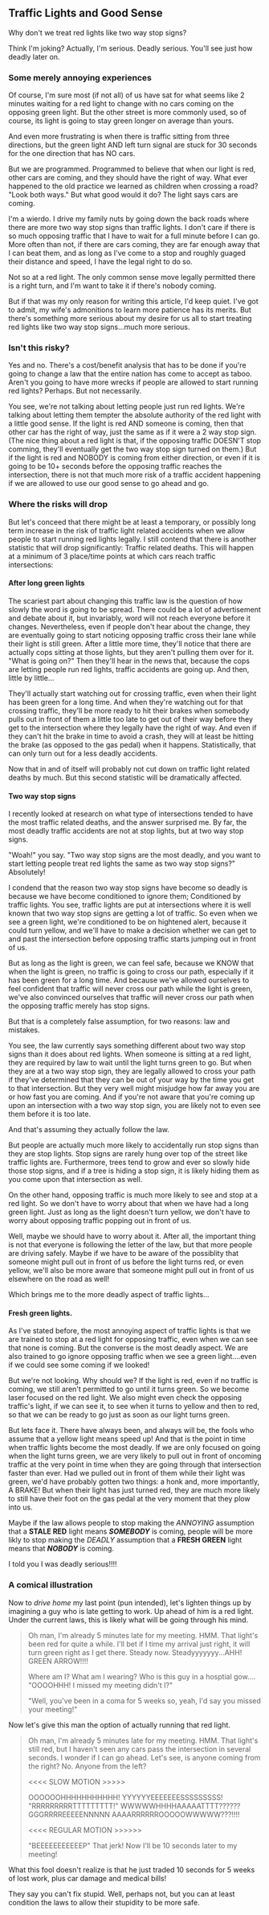 ## Traffic Lights and Good Sense

Why don't we treat red lights like two way stop signs?

Think I'm joking?  Actually, I'm serious.  Deadly serious.  You'll see just how deadly later on.

### Some merely annoying experiences
Of course, I'm sure most (if not all) of us have sat for what seems like 2 minutes waiting for a red light to change with no cars coming on the opposing green light.  But the other street is more commonly used, so of course, its light is going to stay green longer on average than yours.

And even more frustrating is when there is traffic sitting from three directions, but the green light AND left turn signal are stuck for 30 seconds for the one direction that has NO cars.

But we are programmed.  Programmed to believe that when our light is red, other cars are coming, and they should have the right of way.  What ever happened to the old practice we learned as children when crossing a road?  "Look both ways."  But what good would it do?  The light says cars are coming.

I'm a wierdo.  I drive my family nuts by going down the back roads where there are more two way stop signs than traffic lights.  I don't care if there is so much opposing traffic that I have to wait for a full minute before I can go.  More often than not, if there are cars coming, they are far enough away that I can beat them, and as long as I've come to a stop and roughly guaged their distance and speed, I have the legal right to do so.

Not so at a red light.  The only common sense move legally permitted there is a right turn, and I'm want to take it if there's nobody coming.

But if that was my only reason for writing this article, I'd keep quiet.  I've got to admit, my wife's admonitions to learn more patience has its merits.  But there's something more serious about my desire for us all to start treating red lights like two way stop signs...much more serious.

### Isn't this risky?
Yes and no.  There's a cost/benefit analysis that has to be done if you're going to change a law that the entire nation has come to accept as taboo.  Aren't you going to have more wrecks if people are allowed to start running red lights?  Perhaps.  But not necessarily.

You see, we're not talking about letting people just run red lights.  We're talking about letting them tempter the absolute authority of the red light with a little good sense.  If the light is red AND someone is coming, then that other car has the right of way, just the same as if it were a 2 way stop sign.  (The nice thing about a red light is that, if the opposing traffic DOESN'T stop comming, they'll eventually get the two way stop sign turned on them.)  But if the light is red and NOBODY is coming from either direction, or even if it is going to be 10+ seconds before the opposing traffic reaches the intersection, there is not that much more risk of a traffic accident happening if we are allowed to use our good sense to go ahead and go.

### Where the risks will drop
But let's conceed that there might be at least a temporary, or possibly long term increase in the risk of traffic light related accidents when we allow people to start running red lights legally.  I still contend that there is another statistic that will drop significantly: Traffic related deaths.  This will happen at a minimum of 3 place/time points at which cars reach traffic intersections:

#### After long green lights
The scariest part about changing this traffic law is the question of how slowly the word is going to be spread.  There could be a lot of advertisement and debate about it, but invariably, word will not reach everyone before it changes.  Nevertheless, even if people don't hear about the change, they are eventually going to start noticing opposing traffic cross their lane while their light is still green.  After a little more time, they'll notice that there are actually cops sitting at those lights, but they aren't pulling them over for it.  "What is going on?"  Then they'll hear in the news that, because the cops are letting people run red lights, traffic accidents are going up.  And then, little by little...

They'll actually start watching out for crossing traffic, even when their light has been green for a long time.  And when they're watching out for that crossing traffic, they'll be more ready to hit their brakes when somebody pulls out in front of them a little too late to get out of their way before they get to the intersection where they legally have the right of way.  And even if they can't hit the brake in time to avoid a crash, they will at least be hitting the brake (as opposed to the gas pedal) when it happens.  Statistically, that can only turn out for a less deadly accidents.

Now that in and of itself will probably not cut down on traffic light related deaths by much.  But this second statistic will be dramatically affected.

#### Two way stop signs
I recently looked at research on what type of intersections tended to have the most traffic related deaths, and the answer surprised me.  By far, the most deadly traffic accidents are not at stop lights, but at two way stop signs.

"Woah!" you say.  "Two way stop signs are the most deadly, and you want to start letting people treat red lights the same as two way stop signs?"  Absolutely!

I condend that the reason two way stop signs have become so deadly is because we have become conditioned to ignore them; Conditioned by traffic lights.  You see, traffic lights are put at intersections where it is well known that two way stop signs are getting a lot of traffic.  So even when we see a green light, we're conditioned to be on hightened alert, because it could turn yellow, and we'll have to make a decision whether we can get to and past the intersection before opposing traffic starts jumping out in front of us.

But as long as the light is green, we can feel safe, because we KNOW that when the light is green, no traffic is going to cross our path, especially if it has been green for a long time.  And because we've allowed ourselves to feel confident that traffic will never cross our path while the light is green, we've also convinced ourselves that traffic will never cross our path when the opposing traffic merely has stop signs.

But that is a completely false assumption, for two reasons: law and mistakes.

You see, the law currently says something different about two way stop signs than it does about red lights.  When someone is sitting at a red light, they are required by law to wait until the light turns green to go.  But when they are at a two way stop sign, they are legally allowed to cross your path if they've determined that they can be out of your way by the time you get to that intersection.  But they very well might misjudge how far away you are or how fast you are coming.  And if you're not aware that you're coming up upon an intersection with a two way stop sign, you are likely not to even see them before it is too late.

And that's assuming they actually follow the law.

But people are actually much more likely to accidentally run stop signs than they are stop lights.  Stop signs are rarely hung over top of the street like traffic lights are.  Furthermore, trees tend to grow and ever so slowly hide those stop signs, and if a tree is hiding a stop sign, it is likely hiding them as you come upon that intersection as well.

On the other hand, opposing traffic is much more likely to see and stop at a red light.  So we don't have to worry about that when we have had a long green light.  Just as long as the light doesn't turn yellow, we don't have to worry about opposing traffic popping out in front of us.

Well, maybe we should have to worry about it.  After all, the important thing is not that everyone is following the letter of the law, but that more people are driving safely.  Maybe if we have to be aware of the possiblity that someone might pull out in front of us before the light turns red, or even yellow, we'll also be more aware that someone might pull out in front of us elsewhere on the road as well!

Which brings me to the more deadly aspect of traffic lights...

#### Fresh green lights.
As I've stated before, the most annoying aspect of traffic lights is that we are trained to stop at a red light for opposing traffic, even when we can see that none is coming.  But the converse is the most deadly aspect.  We are also trained to go ignore opposing traffic when we see a green light....even if we could see some coming if we looked!

But we're not looking.  Why should we?  If the light is red, even if no traffic is coming, we still aren't permitted to go until it turns green.  So we become laser focused on the red light.  We also might even check the opposing traffic's light, if we can see it, to see when it turns to yellow and then to red, so that we can be ready to go just as soon as our light turns green.

But lets face it.  There have always been, and always will be, the fools who assume that a yellow light means speed up!  And that is the point in time when traffic lights become the most deadly.  If we are only focused on going when the light turns green, we are very likely to pull out in front of oncoming traffic at the very point in time when they are going through that intersection faster than ever.  Had we pulled out in front of them while their light was green, we'd have probably gotten two things: a honk and, more importantly, A BRAKE!  But when their light has just turned red, they are much more likely to still have their foot on the gas pedal at the very moment that they plow into us.

Maybe if the law allows people to stop making the *ANNOYING* assumption that a __STALE RED__ light means __*SOMEBODY*__ is coming, people will be more likly to stop making the *DEADLY* assumption that a __FRESH GREEN__ light means that __*NOBODY*__ is coming.

I told you I was deadly serious!!!!

### A comical illustration
Now to _drive home_ my last point (pun intended), let's lighten things up by imagining a guy who is late getting to work.  Up ahead of him is a red light.  Under the current laws, this is likely what will be going through his mind.

> Oh man, I'm already 5 minutes late for my meeting.  HMM.  That light's been red for quite a while.  I'll bet if I time my arrival just right, it will turn green right as I get there.  Steady now.  Steadyyyyyyy...AHH!  GREEN ARROW!!!!
>
> Where am I?  What am I wearing?  Who is this guy in a hosptial gow.... "OOOOHHH!  I missed my meeting didn't I?"
>
> "Well, you've been in a coma for 5 weeks so, yeah, I'd say you missed your meeting!"

Now let's give this man the option of actually running that red light.

> Oh man, I'm already 5 minutes late for my meeting.  HMM.  That light's still red, but I haven't seen any cars pass the intersection in several seconds.  I wonder if I can go ahead.  Let's see, is anyone coming from the right?  No.  Anyone from the left? 
>
> <<<< SLOW MOTION >>>>>
>
> OOOOOOHHHHHHHHHHH!  YYYYYYEEEEEEESSSSSSSSS!  <brake> "RRRRRRRRRTTTTTTTTT!"  WWWWWHHHHAAAAATTTT??????  GGGRRRREEEEENNNNN AAAARRRRRROOOOOWWWWW???!!!!
>
> <<<< REGULAR MOTION >>>>>>
>
> "BEEEEEEEEEEEP"  That jerk!  Now I'll be 10 seconds later to my meeting!

What this fool doesn't realize is that he just traded 10 seconds for 5 weeks of lost work, plus car damage and medical bills!

They say you can't fix stupid.  Well, perhaps not, but you can at least condition the laws to allow their stupidity to be more safe.
